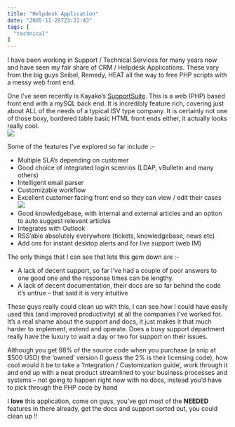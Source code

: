 ```yaml
---
title: "Helpdesk Application"
date: "2005-11-28T23:31:43"
tags: [
  "technical"
]
---
```

I have been working in Support / Technical Services for many years now and have seen my fair share of CRM / Helpdesk Applications. These vary from the big guys Seibel, Remedy, HEAT all the way to free PHP scripts with a messy web front end.

One I’ve seen recently is Kayako’s [SupportSuite](http://www.kayako.com/supportsuite.php). This is a web (PHP) based front end with a mySQL back end. It is incredibly feature rich, covering just about ALL of the needs of a typical ISV type company. It is certainly not one of those boxy, bordered table basic HTML front ends either, it actually looks really cool.  
[![](ticketcenter.gif)](http://www.kayako.com/ss/tickets/capture0067.png)

Some of the features I’ve explored so far include :-

-   Multiple SLA’s depending on customer
-   Good choice of integrated login scenrios (LDAP, vBulletin and many others)
-   Intelligent email parser
-   Customizable workflow
-   Excellent customer facing front end so they can view / edit their cases  
    [![](supportcenter.gif)](http://www.kayako.com/ss/supportcenter/capture0040.png)
-   Good knowledgebase, with internal and external articles and an option to auto suggest relevant articles
-   Integrates with Outlook
-   RSS’able absolutely everywhere (tickets, knowledgebase, news etc) 
-   Add ons for instant desktop alerts and for live support (web IM)

The only things that I can see that lets this gem down are :-

-   A lack of decent support, so far I’ve had a couple of poor answers to one good one and the response times can be lengthy.
-   A lack of decent documentation, their docs are so far behind the code it’s untrue – that said it is very intuitive

These guys really could clean up with this, I can see how I could have easily used this (and improved productivity) at all the companies I’ve worked for. It’s a real shame about the support and docs, it just makes it that much harder to implement, extend and operate. Does a busy support department really have the luxury to wait a day or two for support on their issues.

Although you get 98% of the source code when you purchase (a snip at $500 USD) the ‘owned’ version (I guess the 2% is their licensing code), how cool would it be to take a ‘Integration / Customization guide’, work through it and end up with a neat product streamlined to your business processes and systems – not going to happen right now with no docs, instead you’d have to pick through the PHP code by hand

I **love** this application, come on guys, you’ve got most of the **NEEDED** features in there already, get the docs and support sorted out, you could clean up !!